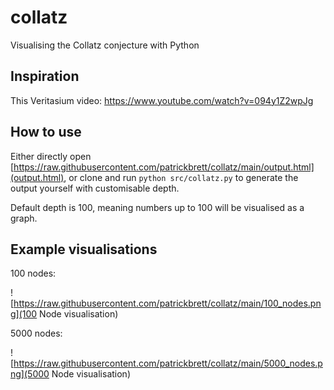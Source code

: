 # collatz
Visualising the Collatz conjecture with Python

## Inspiration

This Veritasium video: https://www.youtube.com/watch?v=094y1Z2wpJg

## How to use

Either directly open [https://raw.githubusercontent.com/patrickbrett/collatz/main/output.html](output.html), or clone and run `python src/collatz.py` to generate the output yourself with customisable depth.

Default depth is 100, meaning numbers up to 100 will be visualised as a graph.

## Example visualisations

100 nodes:

![https://raw.githubusercontent.com/patrickbrett/collatz/main/100_nodes.png](100 Node visualisation)

5000 nodes:

![https://raw.githubusercontent.com/patrickbrett/collatz/main/5000_nodes.png](5000 Node visualisation)
